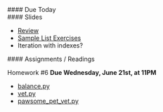 <article class="due" markdown="block">
#### Due Today

<!--
* Homework
-->

</article>

<article class="slides" markdown="block">
#### Slides

* [Review](classes/17/lists_review.html)
* [Sample List Exercises](classes/18/lists_warmup.html)
* Iteration with indexes?

</article>

<article class="assignments" markdown="block">
#### Assignments / Readings		

Homework #6 __Due Wednesday, June 21st, at 11PM__ 

* [balance.py](homework/hw07/balance.py)
* [vet.py](homework/hw07/vet.py)
* [pawsome_pet_vet.py](homework/hw07/pawsome_pet_vet.py)

<!--
Readings

* Read {{ site.bookq }} - Chapter 1

Assignments 

1. [questions.py](homework/hw01/questions.py) - 9 points
-->
</article>
<!--
<a name="class18"></a>

###Slides
* [About Class #18](classes/18/meta.html)
* [Strings Review](classes/18/strings_review.html)
* Or check out the [review from the last class](classes/17/strings_built_in_functions.html) and [Ceasar Cipher](classes/17/strings_built_in_functions.html) 
* [Lists](classes/18/lists.html)


### Readings
__{{ site.bookq }}__

* Chapter 8 on More About Strings
* Chapter 7 on Lists

__{{ site.bookt }}__

* [{{ site.bookt }} - Strings](http://openbookproject.net/thinkcs/python/english3e/strings.html)
* [{{site.bookt}} - Lists](http://openbookproject.net/thinkcs/python/english3e/lists.html) 

<a name="homework8"></a>

### Homework #8


* Due __Apr 11th__ at 11PM
* Submit all files __via NYU Classes__
* Description of each assignment is in a comment in each file

1. [questions_ch_7.py](homework/hw08/questions_ch_7.py)
2. [string_practice.py](homework/hw08/string_practice.py)
3. [get_first_word](homework/hw08/get_first_word.py)
4. [pig_latin.py](homework/hw08/pig_latin.py)
5. [sort_words.py](homework/hw08/sort_words.py)
6. [is_palindrome.py](homework/hw08/is_palindrome.py)
7. [multiples_of_seven.py](homework/hw08/multiples_of_seven.py)
-->

